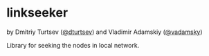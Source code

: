 # linkseeker
by Dmitriy Turtsev ([@dturtsev](https://github.com/dturtsev)) and Vladimir Adamskiy ([@vadamsky](https://github.com/vadamsky))

Library for seeking the nodes in local network.
